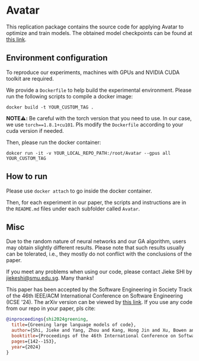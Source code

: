 # Avatar

This replication package contains the source code for applying Avatar to optimize and train models. The obtained model checkpoints can be found at [this link](https://figshare.com/s/c674351fb51905f7e013).

## Environment configuration

To reproduce our experiments, machines with GPUs and NVIDIA CUDA toolkit are required.

We provide a `Dockerfile` to help build the experimental environment. Please run the following scripts to compile a docker image:
```
docker build -t YOUR_CUSTOM_TAG .
```
**NOTE⚠️:** Be careful with the torch version that you need to use. In our case, we use `torch==1.8.1+cu101`. Pls modify the `Dockerfile` according to your cuda version if needed.

Then, please run the docker container:
```
dokcer run -it -v YOUR_LOCAL_REPO_PATH:/root/Avatar --gpus all YOUR_CUSTOM_TAG
```

## How to run

Please use `docker attach` to go inside the docker container.

Then, for each experiment in our paper, the scripts and instructions are in the `README.md` files under each subfolder called `Avatar`.

## Misc

Due to the random nature of neural networks and our GA algorithm, users may obtain slightly different results. Please note that such results usually can be tolerated, i.e., they mostly do not conflict with the conclusions of the paper.

If you meet any problems when using our code, please contact Jieke SHI by [jiekeshi@smu.edu.sg](mailto:jiekeshi@smu.edu.sg). Many thanks!

This paper has been accepted by the Software Engineering in Society Track of the 46th IEEE/ACM International Conference on Software Engineering (ICSE '24). The arXiv version can be viewed by [this link](https://arxiv.org/abs/2309.04076).
If you use any code from our repo in your paper, pls cite:
```bibtex
@inproceedings{shi2024greening,
  title={Greening large language models of code},
  author={Shi, Jieke and Yang, Zhou and Kang, Hong Jin and Xu, Bowen and He, Junda and Lo, David},
  booktitle={Proceedings of the 46th International Conference on Software Engineering: Software Engineering in Society},
  pages={142--153},
  year={2024}
}
```
